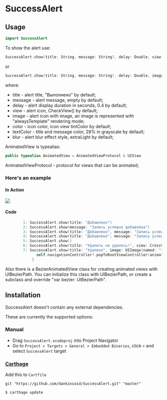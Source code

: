# SuccessAlert

## Usage
```swift
import SuccessAlert
```
To show the alert use:
```swift
SuccessAlert.show(title: String, message: String?, delay: Double, view: AnimatedView?, color: UIColor?, textColor: UIColor?, blur: UIBlurEffectStyle?, completion: (() -> ())?)
```
or 
```swift
SuccessAlert.show(title: String, message: String?, delay: Double, image: UIImage, color: UIColor?, textColor: UIColor?, blur: UIBlurEffectStyle?, completion: (() -> ())?)
```
where:
* title - alert title, "Выполнено" by default;
* message - alert message, empty by default;
* delay - alert display duration in seconds, 0.4 by default;
* view - alert icon, CheckView() by default;
* image - alert icon with image, an image is represented with "alwaysTemplate" rendering mode;
* color - icon color, icon view tintColor by default;
* textColor - title and message color, 28% in grayscale by default;
* blur - alert blur effect style, extraLight by default;

AnimatedView is typealias: 
```swift
public typealias AnimatedView = AnimatedViewProtocol & UIView
```
AnimatedViewProtocol - protocol for views that can be animated;

### Here's an example
#### In Action
<img src="https://preview.ibb.co/gQZied/IMG_9444_TRIM.gif">

#### Code

```swift
        1: SuccessAlert.show(title: "Добавлено")
        2: SuccessAlert.show(message: "Запись успешно добавлена")
        3: SuccessAlert.show(title: "Добавлено", message: "Запись успешно добавлена", color: .white, textColor: .white, blur: .dark)
        4: SuccessAlert.show(title: "Добавлено", message: "Запись успешно добавлена", color: #colorLiteral(red: 0, green: 0.8379185268, blue: 0.3353787327, alpha: 1), textColor: #colorLiteral(red: 0, green: 0.8379185268, blue: 0.3353787327, alpha: 1))
        5: SuccessAlert.show()
        6: SuccessAlert.show(title: "Удалить не удалось!", view: CrossView())
        7: SuccessAlert.show(title: "Удалено", image: UIImage(named: "trash")!, color: #colorLiteral(red: 0.3489781618, green: 0.3490435183, blue: 0.3489740491, alpha: 1)) {
              self.navigationController?.popToRootViewController(animated: true)
            }
```

Also there is a BezierAnimatedView class for creating animated views with UIBezierPath. You can initialize this class with UIBezierPath, or create a subclass and override "var bezier: UIBezierPath".

## Installation

SuccessAlert doesn't contain any external dependencies.

These are currently the supported options:

### Manual

* Drag `SuccessAlert.xcodeproj` into Project Navigator
* Go to `Project > Targets > General > Embedded Binaries`, click `+` and select `SuccessAlert` target

### [Carthage](https://github.com/Carthage/Carthage)

Add this to `Cartfile`

```
git "https://github.com/dankinsoid/SuccessAlert.git" "master"
```

```bash
$ carthage update
```
